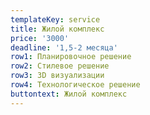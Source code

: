 ```yaml
---
templateKey: service
title: Жилой комплекс
price: '3000'
deadline: '1,5-2 месяца'
row1: Планировочное решение
row2: Стилевое решение
row3: 3D визуализации
row4: Технологическое решение
buttontext: Жилой комплекс
---
```


